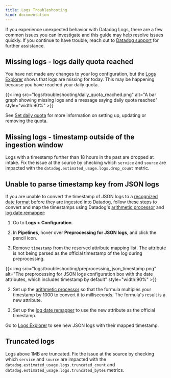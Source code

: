 ```yaml
---
title: Logs Troubleshooting
kind: documentation
---
```


If you experience unexpected behavior with Datadog Logs, there are a few common issues you can investigate and this guide may help resolve issues quickly. If you continue to have trouble, reach out to [Datadog support][1] for further assistance.

## Missing logs - logs daily quota reached

You have not made any changes to your log configuration, but the [Logs Explorer][2] shows that logs are missing for today. This may be happening because you have reached your daily quota.

{{< img src="logs/troubleshooting/daily_quota_reached.png" alt="A bar graph showing missing logs and a message saying daily quota reached" style="width:90%" >}}

See [Set daily quota][3] for more information on setting up, updating or removing the quota.

## Missing logs - timestamp outside of the ingestion window

Logs with a timestamp further than 18 hours in the past are dropped at intake.
Fix the issue at the source by checking which `service` and `source` are impacted with the `datadog.estimated_usage.logs.drop_count` metric.

## Unable to parse timestamp key from JSON logs

If you are unable to convert the timestamp of JSON logs to a [recognized date format][4] before they are ingested into Datadog, follow these steps to convert and map the timestamps using Datadog's [arithmetic processor][5] and [log date remapper][6]:

1. Go to **Logs > Configuration**.

2. In **Pipelines**, hover over **Preprocessing for JSON logs**, and click the pencil icon.

3. Remove `timestamp` from the reserved attribute mapping list. The attribute is not being parsed as the official timestamp of the log during preprocessing. 

{{< img src="logs/troubleshooting/preprocessing_json_timestamp.png" alt="The preprocessing for JSON logs configuration box with the date attributes, which includes timestamp by default" style="width:90%" >}}

2. Set up the [arithmetic processor][5] so that the formula multiples your timestamp by 1000 to convert it to milliseconds. The formula's result is a new attribute. 

3. Set up the [log date remapper][6] to use the new attribute as the official timestamp.

Go to [Logs Explorer][2] to see new JSON logs with their mapped timestamp.

## Truncated logs

Logs above 1MB are truncated.
Fix the issue at the source by checking which `service` and `source` are impacted with the `datadog.estimated_usage.logs.truncated_count` and `datadog.estimated_usage.logs.truncated_bytes` metrics.

[1]: /help/
[2]: https://app.datadoghq.com/logs
[3]: /logs/log_configuration/indexes/#set-daily-quota
[4]: /logs/log_configuration/pipelines/?tab=date#date-attribute
[5]: /logs/log_configuration/processors/?tab=ui#arithmetic-processor
[6]: /logs/log_configuration/processors/?tab=ui#log-date-remapper
